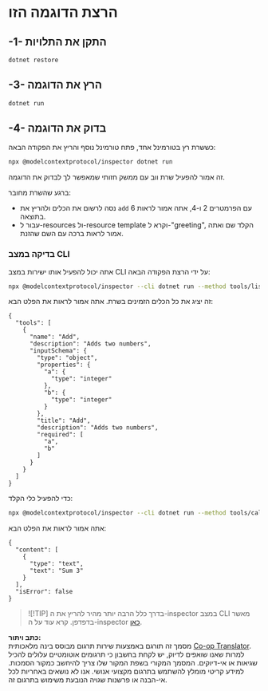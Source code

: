 <!--
CO_OP_TRANSLATOR_METADATA:
{
  "original_hash": "1d6ed68c1dd1584c2d8eb599fa601c0b",
  "translation_date": "2025-06-18T06:03:25+00:00",
  "source_file": "03-GettingStarted/01-first-server/solution/dotnet/README.md",
  "language_code": "he"
}
-->
# הרצת הדוגמה הזו

## -1- התקן את התלויות

```bash
dotnet restore
```

## -3- הרץ את הדוגמה


```bash
dotnet run
```

## -4- בדוק את הדוגמה

כששרת רץ בטורמינל אחד, פתח טורמינל נוסף והריץ את הפקודה הבאה:

```bash
npx @modelcontextprotocol/inspector dotnet run
```

זה אמור להפעיל שרת ווב עם ממשק חזותי שמאפשר לך לבדוק את הדוגמה.

ברגע שהשרת מחובר:

- נסה לרשום את הכלים ולהריץ את `add` עם הפרמטרים 2 ו-4, אתה אמור לראות 6 בתוצאה.
- עבור ל-resources ול-resource template וקרא ל-"greeting", הקלד שם ואתה אמור לראות ברכה עם השם שהזנת.

### בדיקה במצב CLI

אתה יכול להפעיל אותו ישירות במצב CLI על ידי הרצת הפקודה הבאה:

```bash
npx @modelcontextprotocol/inspector --cli dotnet run --method tools/list
```

זה יציג את כל הכלים הזמינים בשרת. אתה אמור לראות את הפלט הבא:

```text
{
  "tools": [
    {
      "name": "Add",
      "description": "Adds two numbers",
      "inputSchema": {
        "type": "object",
        "properties": {
          "a": {
            "type": "integer"
          },
          "b": {
            "type": "integer"
          }
        },
        "title": "Add",
        "description": "Adds two numbers",
        "required": [
          "a",
          "b"
        ]
      }
    }
  ]
}
```

כדי להפעיל כלי הקלד:

```bash
npx @modelcontextprotocol/inspector --cli dotnet run --method tools/call --tool-name Add --tool-arg a=1 --tool-arg b=2
```

אתה אמור לראות את הפלט הבא:

```text
{
  "content": [
    {
      "type": "text",
      "text": "Sum 3"
    }
  ],
  "isError": false
}
```

> ![!TIP]
> בדרך כלל הרבה יותר מהיר להריץ את ה-inspector במצב CLI מאשר בדפדפן.
> קרא עוד על ה-inspector [כאן](https://github.com/modelcontextprotocol/inspector).

**כתב ויתור:**  
מסמך זה תורגם באמצעות שירות תרגום מבוסס בינה מלאכותית [Co-op Translator](https://github.com/Azure/co-op-translator). למרות שאנו שואפים לדיוק, יש לקחת בחשבון כי תרגומים אוטומטיים עלולים להכיל שגיאות או אי-דיוקים. המסמך המקורי בשפת המקור שלו צריך להיחשב כמקור הסמכות. למידע קריטי מומלץ להשתמש בתרגום מקצועי אנושי. אנו לא נושאים באחריות לכל אי-הבנה או פרשנות שגויה הנובעת משימוש בתרגום זה.